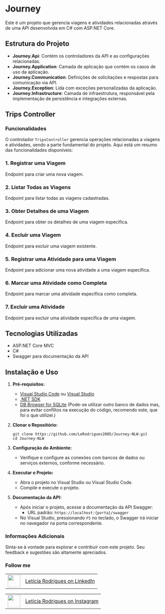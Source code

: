 # Journey

Este é um projeto que gerencia viagens e atividades relacionadas através de uma API desenvolvida em C# com ASP.NET Core.

## Estrutura do Projeto

- **Journey.Api**: Contém os controladores da API e as configurações relacionadas.
- **Journey.Application**: Camada de aplicação que contém os casos de uso da aplicação.
- **Journey.Communication**: Definições de solicitações e respostas para comunicação via API.
- **Journey.Exception**: Lida com exceções personalizadas da aplicação.
- **Journey.Infrastructure**: Camada de infraestrutura, responsável pela implementação de persistência e integrações externas.

## Trips Controller

### Funcionalidades

O controlador `TripsController` gerencia operações relacionadas a viagens e atividades, sendo a parte fundamental do projeto. Aqui está um resumo das funcionalidades disponíveis:

### 1. Registrar uma Viagem

Endpoint para criar uma nova viagem.

### 2. Listar Todas as Viagens

Endpoint para listar todas as viagens cadastradas.

### 3. Obter Detalhes de uma Viagem

Endpoint para obter os detalhes de uma viagem específica.

### 4. Excluir uma Viagem

Endpoint para excluir uma viagem existente.

### 5. Registrar uma Atividade para uma Viagem

Endpoint para adicionar uma nova atividade a uma viagem específica.

### 6. Marcar uma Atividade como Completa

Endpoint para marcar uma atividade específica como completa.

### 7. Excluir uma Atividade

Endpoint para excluir uma atividade específica de uma viagem.

## Tecnologias Utilizadas

- ASP.NET Core MVC
- C#
- Swagger para documentação da API

## Instalação e Uso

1. **Pré-requisitos:**
   - <a href="https://code.visualstudio.com">Visual Studio Code</a> ou <a href="https://visualstudio.microsoft.com/pt-br/">Visual Studio</a>
   - <a href="https://dotnet.microsoft.com/pt-br/download">.NET SDK</a>
   - <a href="https://sqlitebrowser.org/dl/">DB Browser for SQLite</a> (Pode-se utilizar outro banco de dados mas, para evitar conflitos na execução do código, recomendo este, que foi o que utilizei.)

2. **Clonar o Repositório:**

   ```
   git clone https://github.com/LeRodrigues2005/Journey-NLW.git
   cd Journey-NLW
   ```

3. **Configuração do Ambiente:**

   - Verifique e configure as conexões com bancos de dados ou serviços externos, conforme necessário.

4. **Executar o Projeto:**

   - Abra o projeto no Visual Studio ou Visual Studio Code.
   - Compile e execute o projeto.

5. **Documentação da API:**

   - Após iniciar o projeto, acesse a documentação da API Swagger:
     - URL padrão: `https://localhost:{porta}/swagger`
   - No Visual Studio, pressionando `F5` no teclado, o Swagger irá iniciar no navegador na porta correspondente. 

### Informações Adicionais
Sinta-se à vontade para explorar e contribuir com este projeto. Seu feedback e sugestões são altamente apreciados.

### Follow me

<table>
  <tr>
    <td><img loading="lazy" src="https://github.com/LeRodrigues2005/Randomik/assets/97632543/2596913e-d7ec-4164-83b8-3d7bd357242d" width="40" height="40"/></td>
    <td style="vertical-align: middle;"> <a href="https://www.linkedin.com/in/letícia-rodrigues-a75134254/">Letícia Rodrigues on LinkedIn</a> </td>
  </tr>
</table>

<table>
  <tr>
    <td><img loading="lazy" src="https://github.com/LeRodrigues2005/Randomik/assets/97632543/3615a9d2-87a2-4e68-bf74-ad8c652c3f69" width="40" height="40"/></td>
    <td style="vertical-align: middle;"> <a href="https://www.instagram.com/leticia_rodrigues2005/">Letícia Rodrigues on Instagram</a> </td>
  </tr>
</table>

